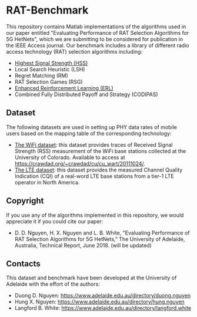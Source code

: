 # RAT-Benchmark
This repository contains Matlab implementations of the algorithms used in our paper entitled "Evaluating Performance of RAT Selection Algorithms for 5G HetNets", which we are submitting to be considered for publication in the IEEE Access journal. Our benchmark includes a library of different radio access technology (RAT) selection algorithms including:
- [Highest Signal Strength (HSS)](https://github.com/ndduong1986/RAT-Benchmark/blob/master/algorithms/HSS.m)
- Local Search Heuristic (LSH) 
- Regret Matching (RM)
- RAT Selection Games (RSG)
- [Enhanced Reinforcement Learning (ERL)](https://github.com/ndduong1986/RAT-Benchmark/blob/master/algorithms/ERL.m)
- Combined Fully Distributed Payoff and Strategy (CODIPAS)

## Dataset
The following datasets are used in setting up PHY data rates of mobile users based on the mapping table of the corresponding technology:
- [The WiFi dataset](https://github.com/ndduong1986/RAT-Benchmark/blob/master/datasets/WiFi_data.txt): this dataset provides traces of Received Signal Strength (RSS) measurement of the WiFi base stations collected at the University of Colorado. Available to access at https://crawdad.org/~crawdad/cu/cu_wart/20111024/.
- [The LTE dataset](https://github.com/ndduong1986/RAT-Benchmark/blob/master/datasets/LTE_data.csv): this dataset provides the measured Channel Quality Indication (CQI) of a real-word LTE base stations from a tier-1 LTE operator in North America.

## Copyright
If you use any of the algorithms implemented in this repository, we would appreciate it if you could cite our paper:
- D. D. Nguyen, H. X. Nguyen and L. B. White, "Evaluating Performance of RAT Selection Algorithms for 5G HetNets,” The University
of Adelaide, Australia, Technical Report, June 2018. (will be updated)

## Contacts
This dataset and benchmark have been developed at the University of Adelaide with the effort of the authors:
- Duong D. Nguyen: https://www.adelaide.edu.au/directory/duong.nguyen
- Hung X. Nguyen: https://www.adelaide.edu.au/directory/hung.nguyen
- Langford B. White: https://www.adelaide.edu.au/directory/langford.white
